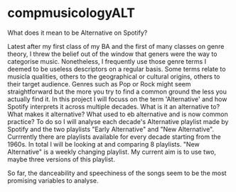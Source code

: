 # compmusicologyALT
What does it mean to be Alternative on Spotify?

Latest after my first class of my BA and the first of many classes on genre theory, 
I threw the belief out of the window that geners were the way to categorise music. 
Nonetheless, I frequently use those genre terms I deemed to be useless descriptors 
on a regular basis. Some terms relate to musicla qualities, others to the geographical 
or cultural origins, others to their target audience. Genres such as Pop or Rock 
might seem straightforward but the more you try to find a common ground the less you
actually find it. In this project I will focuss on the term 'Alternative' and how 
Spotify interprets it across multiple decades. What is it an alternative to? 
What makes it alternative? What used to eb alternative and is now common practice?
To do so I will analyse each decade's Alternative playlist made by Spotify and the 
two playlists "Early Alternative" and "New Alternative". Currrently there are playlists 
available for every decade starting from the 1960s. In total I will be looking at 
and comparing 8 playlists. "New Alternative" is a weekly changing playlist. My current
aim is to use two, maybe three versions of this playlist. 

So far, the danceability and speechiness of the songs seem to be the most promising
variables to analyse. 
